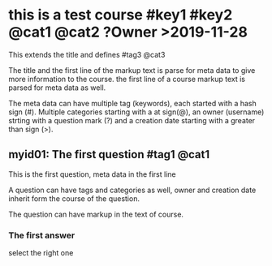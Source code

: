 # this is a test course #key1 #key2 @cat1 @cat2 ?Owner >2019-11-28

This extends the title and defines #tag3 @cat3

The title and the first line of the markup text is parse for
meta data to give more information to the course.
the first line of a course markup text is parsed for meta data as well.

The meta data can have multiple tag (keywords), each started with
a hash sign (#). Multiple categories starting with a at sign(@),
an owner (username) strting with a question mark (?) and a creation
date starting with a greater than sign (>).

## myid01: The first question #tag1 @cat1

This is the first question, meta data in the first line

A question can have tags and categories as well, owner and creation
date inherit form the course of the question.

The question can have markup in the text of course.

### The first answer

select the right one
